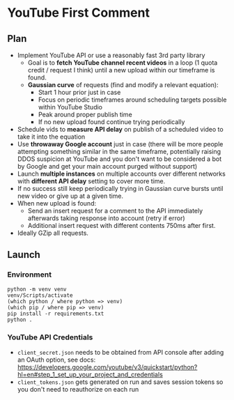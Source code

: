# YouTube First Comment

## Plan

- Implement YouTube API or use a reasonably fast 3rd party library
  - Goal is to **fetch YouTube channel recent videos** in a loop (1 quota credit / request I think) until a new upload within our timeframe is found.
  - **Gaussian curve** of requests (find and modify a relevant equation): 
    - Start 1 hour prior just in case
    - Focus on periodic timeframes around scheduling targets possible within YouTube Studio
    - Peak around proper publish time
    - If no new upload found continue trying periodically
- Schedule vids to **measure API delay** on publish of a scheduled video to take it into the equation
- Use **throwaway Google account** just in case (there will be more people attempting something similar in the same timeframe, potentially raising DDOS suspicion at YouTube and you don't want to be considered a bot by Google and get your main account purged without support)
- Launch **multiple instances** on multiple accounts over different networks with **different API delay** setting to cover more time.
- If no success still keep periodically trying in Gaussian curve bursts until new video or give up at a given time.
- When new upload is found:
  - Send an insert request for a comment to the API immediately afterwards taking response into account (retry if error)
  - Additional insert request with different contents 750ms after first.
- Ideally GZip all requests.

## Launch

### Environment

```
python -m venv venv
venv/Scripts/activate
(which python / where python => venv)
(which pip / where pip => venv)
pip install -r requirements.txt
python .
```

### YouTube API Credentials

- `client_secret.json` needs to be obtained from API console after adding an OAuth option, see docs:
https://developers.google.com/youtube/v3/quickstart/python?hl=en#step_1_set_up_your_project_and_credentials
- `client_tokens.json` gets generated on run and saves session tokens so you don't need to reauthorize on each run
